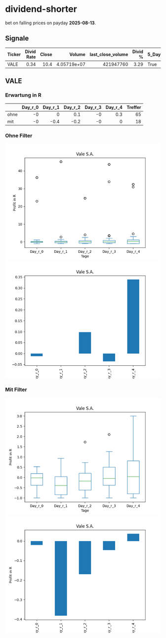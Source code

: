# dividend-shorter

bet on falling prices on payday **2025-08-13**.

## Signale

| Ticker   |   Divid Rate |   Close |      Volume |   last_close_volume |   Divid % | 5_Days_pos   | above_SMA_50   |
|:---------|-------------:|--------:|------------:|--------------------:|----------:|:-------------|:---------------|
| VALE     |         0.34 |    10.4 | 4.05719e+07 |           421947760 |      3.29 | True         | True           |

## VALE

### Erwartung in R
|      |   Day_r_0 |   Day_r_1 |   Day_r_2 |   Day_r_3 |   Day_r_4 |   Treffer |
|:-----|----------:|----------:|----------:|----------:|----------:|----------:|
| ohne |        -0 |       0   |       0.1 |        -0 |       0.3 |        65 |
| mit  |        -0 |      -0.4 |      -0.2 |        -0 |       0   |        18 |

### Ohne Filter
![image info](./data/VALE_box_all.png)
![image info](./data/VALE_median_all.png)

### Mit Filter
![image info](./data/VALE_box_filtered.png)
![image info](./data/VALE_median_filtered.png)

